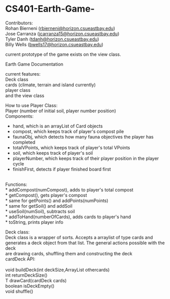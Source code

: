 # CS401-Earth-Game-
Contributors: <br/>
Rohan Bierneni (rbierneni@horizon.csueastbay.edu) <br />
Jose Carranza (jcarranza15@horizon.csueastbay.edu) <br />
Tyler Danh (tdanh@horizon.csueastbay.edu) <br />
Billy Wells (bwells17@horizon.csueastbay.edu) <br />

current prototype of the game exists on the view class. 


Earth Game Documentation <br />

current features: <br />
Deck class <br />
cards (climate, terrain and island currently) <br />
player class <br />
and the view class <br />

How to use Player Class: <br />
Player (number of initial soil, player number position) <br />
Components: <br />
* hand, which is an arrayList of Card objects <br />
* compost, which keeps track of player's compost pile<br />
* faunaObj, which detects how many fauna objectives the player has completed <br />
* totalVPoints, which keeps track of player's total VPoints <br />
* soil, which keeps track of player's soil <br />
* playerNumber, which keeps track of their player position in the player cycle <br />
* finishFirst, detects if player finished board first <br />
<br />
Functions: <br />
* addCompost(numCompost), adds to player's total compost <br />
* getCompost(), gets player's compost <br />
* same for getPoints() and addPoints(numPoints) <br />
* same for getSoil() and addSoil <br />
* useSoil(numSoil), subtracts soil <br />
* addToHand(numberOfCards), adds cards to player's hand <br />
* toString, prints player info <br />

Deck class: <br />
Deck class is a wrapper of sorts. Accepts a arraylist of type <T> cards and <br />
generates a deck object from that list. The general actions possible with the deck <br />
are drawing cards, shuffling them and constructing the deck <br />
cardDeck API: <br /> <br />
void buildDeck(int deckSize,ArrayList<T> othercards) <br />
int returnDeckSize() <br />
T drawCard(cardDeck cards) <br />
boolean isDeckEmpty() <br />
void shuffle() <br />
